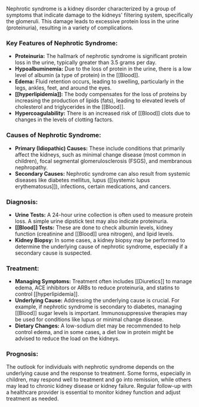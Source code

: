 Nephrotic syndrome is a kidney disorder characterized by a group of symptoms that indicate damage to the kidneys' filtering system, specifically the glomeruli. This damage leads to excessive protein loss in the urine (proteinuria), resulting in a variety of complications.

### Key Features of Nephrotic Syndrome:
- **Proteinuria:** The hallmark of nephrotic syndrome is significant protein loss in the urine, typically greater than 3.5 grams per day.
- **Hypoalbuminemia:** Due to the loss of protein in the urine, there is a low level of albumin (a type of protein) in the [[Blood]].
- **Edema:** Fluid retention occurs, leading to swelling, particularly in the legs, ankles, feet, and around the eyes.
- **[[hyperlipidemia]]:** The body compensates for the loss of proteins by increasing the production of lipids (fats), leading to elevated levels of cholesterol and triglycerides in the [[Blood]].
- **Hypercoagulability:** There is an increased risk of [[Blood]] clots due to changes in the levels of clotting factors.

### Causes of Nephrotic Syndrome:
- **Primary (Idiopathic) Causes:** These include conditions that primarily affect the kidneys, such as minimal change disease (most common in children), focal segmental glomerulosclerosis (FSGS), and membranous nephropathy.
- **Secondary Causes:** Nephrotic syndrome can also result from systemic diseases like diabetes mellitus, lupus ([[systemic lupus erythematosus]]), infections, certain medications, and cancers.

### Diagnosis:
- **Urine Tests:** A 24-hour urine collection is often used to measure protein loss. A simple urine dipstick test may also indicate proteinuria.
- **[[Blood]] Tests:** These are done to check albumin levels, kidney function (creatinine and [[Blood]] urea nitrogen), and lipid levels.
- **Kidney Biopsy:** In some cases, a kidney biopsy may be performed to determine the underlying cause of nephrotic syndrome, especially if a secondary cause is suspected.

### Treatment:
- **Managing Symptoms:** Treatment often includes [[Diuretics]] to manage edema, ACE inhibitors or ARBs to reduce proteinuria, and statins to control [[hyperlipidemia]].
- **Underlying Cause:** Addressing the underlying cause is crucial. For example, if nephrotic syndrome is secondary to diabetes, managing [[Blood]] sugar levels is important. Immunosuppressive therapies may be used for conditions like lupus or minimal change disease.
- **Dietary Changes:** A low-sodium diet may be recommended to help control edema, and in some cases, a diet low in protein might be advised to reduce the load on the kidneys.

### Prognosis:
The outlook for individuals with nephrotic syndrome depends on the underlying cause and the response to treatment. Some forms, especially in children, may respond well to treatment and go into remission, while others may lead to chronic kidney disease or kidney failure. Regular follow-up with a healthcare provider is essential to monitor kidney function and adjust treatment as needed.